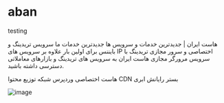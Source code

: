 # aban
testing

هاست ایران | جدیدترین خدمات و سرویس ها
جدیدترین خدمات ما
سرویس تریدینگ و بایننس
برای اولین بار علاوه بر سرویس های IP اختصاصی و سرور مجازی تریدینگ با سرویس مرورگر مجازی هاست ایران به سرویس های تریدینگ و بازارهای معاملاتی دسترسی داشته باشید.

هاست اختصاصی وردپرس
شبکه توزیع محتوا CDN
بستر رایانش ابری

![image](https://github.com/user-attachments/assets/7415df3b-5752-41f5-840a-0b6d44fe7381)




